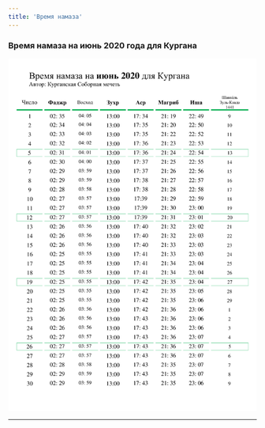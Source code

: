 ```yaml
---
title: 'Время намаза'
---
```


### Время намаза на июнь 2020 года для Кургана

![June](./index/6-Июнь-2020.jpg)

---
